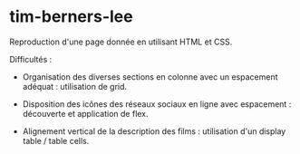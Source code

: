 # tim-berners-lee

Reproduction d'une page donnée en utilisant HTML et CSS.

Difficultés :

* Organisation des diverses sections en colonne avec un espacement adéquat : utilisation de grid.

* Disposition des icônes des réseaux sociaux en ligne avec espacement : découverte et application de flex.

* Alignement vertical de la description des films : utilisation d'un display table / table cells.